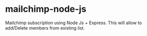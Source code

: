 # mailchimp-node-js

Mailchimp subscription using Node Js + Express. This will allow to add/Delete members from existing list.
